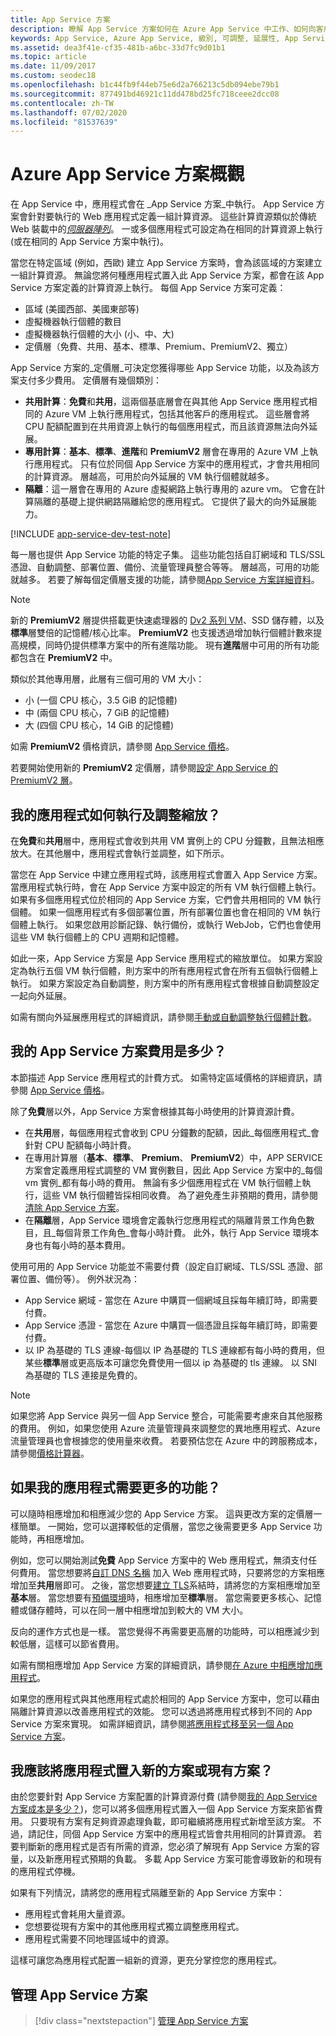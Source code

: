 ```yaml
---
title: App Service 方案
description: 瞭解 App Service 方案如何在 Azure App Service 中工作、如何向客戶收費，以及如何根據您的需求進行調整。
keywords: App Service, Azure App Service, 級別, 可調整, 延展性, App Service 方案, App Service 成本
ms.assetid: dea3f41e-cf35-481b-a6bc-33d7fc9d01b1
ms.topic: article
ms.date: 11/09/2017
ms.custom: seodec18
ms.openlocfilehash: b1c44fb9f44eb75e6d2a766213c5db094ebe79b1
ms.sourcegitcommit: 877491bd46921c11dd478bd25fc718ceee2dcc08
ms.contentlocale: zh-TW
ms.lasthandoff: 07/02/2020
ms.locfileid: "81537639"
---
```

# <a name="azure-app-service-plan-overview"></a>Azure App Service 方案概觀

在 App Service 中，應用程式會在 _App Service 方案_中執行。 App Service 方案會針對要執行的 Web 應用程式定義一組計算資源。 這些計算資源類似於傳統 Web 裝載中的[_伺服器陣列_](https://wikipedia.org/wiki/Server_farm)。 一或多個應用程式可設定為在相同的計算資源上執行 (或在相同的 App Service 方案中執行)。

當您在特定區域 (例如，西歐) 建立 App Service 方案時，會為該區域的方案建立一組計算資源。 無論您將何種應用程式置入此 App Service 方案，都會在該 App Service 方案定義的計算資源上執行。 每個 App Service 方案可定義：

- 區域 (美國西部、美國東部等)
- 虛擬機器執行個體的數目
- 虛擬機器執行個體的大小 (小、中、大)
- 定價層（免費、共用、基本、標準、Premium、PremiumV2、獨立）

App Service 方案的_定價層_可決定您獲得哪些 App Service 功能，以及為該方案支付多少費用。 定價層有幾個類別：

- **共用計算**：**免費**和**共用**，這兩個基底層會在與其他 App Service 應用程式相同的 Azure VM 上執行應用程式，包括其他客戶的應用程式。 這些層會將 CPU 配額配置到在共用資源上執行的每個應用程式，而且該資源無法向外延展。
- **專用計算**：**基本**、**標準**、**進階**和 **PremiumV2** 層會在專用的 Azure VM 上執行應用程式。 只有位於同個 App Service 方案中的應用程式，才會共用相同的計算資源。 層越高，可用於向外延展的 VM 執行個體就越多。
- **隔離**：這一層會在專用的 Azure 虛擬網路上執行專用的 azure vm。 它會在計算隔離的基礎上提供網路隔離給您的應用程式。 它提供了最大的向外延展能力。

[!INCLUDE [app-service-dev-test-note](../../includes/app-service-dev-test-note.md)]

每一層也提供 App Service 功能的特定子集。 這些功能包括自訂網域和 TLS/SSL 憑證、自動調整、部署位置、備份、流量管理員整合等等。 層越高，可用的功能就越多。 若要了解每個定價層支援的功能，請參閱[App Service 方案詳細資料](https://azure.microsoft.com/pricing/details/app-service/plans/)。

<a name="new-pricing-tier-premiumv2"></a>

> [!NOTE]
> 新的 **PremiumV2** 層提供搭載更快速處理器的 [Dv2 系列 VM](../virtual-machines/dv2-dsv2-series.md)、SSD 儲存體，以及**標準**層雙倍的記憶體/核心比率。 **PremiumV2** 也支援透過增加執行個體計數來提高規模，同時仍提供標準方案中的所有進階功能。 現有**進階**層中可用的所有功能都包含在 **PremiumV2** 中。
>
> 類似於其他專用層，此層有三個可用的 VM 大小：
>
> - 小 (一個 CPU 核心，3.5 GiB 的記憶體) 
> - 中 (兩個 CPU 核心，7 GiB 的記憶體) 
> - 大 (四個 CPU 核心，14 GiB 的記憶體)  
>
> 如需 **PremiumV2** 價格資訊，請參閱 [App Service 價格](https://azure.microsoft.com/pricing/details/app-service/)。
>
> 若要開始使用新的 **PremiumV2** 定價層，請參閱[設定 App Service 的 PremiumV2 層](app-service-configure-premium-tier.md)。

## <a name="how-does-my-app-run-and-scale"></a>我的應用程式如何執行及調整縮放？

在**免費**和**共用**層中，應用程式會收到共用 VM 實例上的 CPU 分鐘數，且無法相應放大。在其他層中，應用程式會執行並調整，如下所示。

當您在 App Service 中建立應用程式時，該應用程式會置入 App Service 方案。 當應用程式執行時，會在 App Service 方案中設定的所有 VM 執行個體上執行。 如果有多個應用程式位於相同的 App Service 方案，它們會共用相同的 VM 執行個體。 如果一個應用程式有多個部署位置，所有部署位置也會在相同的 VM 執行個體上執行。 如果您啟用診斷記錄、執行備份，或執行 WebJob，它們也會使用這些 VM 執行個體上的 CPU 週期和記憶體。

如此一來，App Service 方案是 App Service 應用程式的縮放單位。 如果方案設定為執行五個 VM 執行個體，則方案中的所有應用程式會在所有五個執行個體上執行。 如果方案設定為自動調整，則方案中的所有應用程式會根據自動調整設定一起向外延展。

如需有關向外延展應用程式的詳細資訊，請參閱[手動或自動調整執行個體計數](../monitoring-and-diagnostics/insights-how-to-scale.md)。

<a name="cost"></a>

## <a name="how-much-does-my-app-service-plan-cost"></a>我的 App Service 方案費用是多少？

本節描述 App Service 應用程式的計費方式。 如需特定區域價格的詳細資訊，請參閱 [App Service 價格](https://azure.microsoft.com/pricing/details/app-service/)。

除了**免費**層以外，App Service 方案會根據其每小時使用的計算資源計費。

- 在**共用**層，每個應用程式會收到 CPU 分鐘數的配額，因此_每個應用程式_會針對 CPU 配額每小時計費。
- 在專用計算層（**基本**、**標準**、 **Premium**、 **PremiumV2**）中，APP SERVICE 方案會定義應用程式調整的 VM 實例數目，因此 App Service 方案中的_每個 vm 實例_都有每小時的費用。 無論有多少個應用程式在 VM 執行個體上執行，這些 VM 執行個體皆採相同收費。 為了避免產生非預期的費用，請參閱[清除 App Service 方案](app-service-plan-manage.md#delete)。
- 在**隔離**層，App Service 環境會定義執行您應用程式的隔離背景工作角色數目，且_每個背景工作角色_會每小時計費。 此外，執行 App Service 環境本身也有每小時的基本費用。

使用可用的 App Service 功能並不需要付費（設定自訂網域、TLS/SSL 憑證、部署位置、備份等）。 例外狀況為：

- App Service 網域 - 當您在 Azure 中購買一個網域且採每年續訂時，即需要付費。
- App Service 憑證 - 當您在 Azure 中購買一個憑證且採每年續訂時，即需要付費。
- 以 IP 為基礎的 TLS 連線-每個以 IP 為基礎的 TLS 連線都有每小時的費用，但某些**標準**層或更高版本可讓您免費使用一個以 ip 為基礎的 tls 連線。 以 SNI 為基礎的 TLS 連接是免費的。

> [!NOTE]
> 如果您將 App Service 與另一個 App Service 整合，可能需要考慮來自其他服務的費用。 例如，如果您使用 Azure 流量管理員來調整您的異地應用程式、Azure 流量管理員也會根據您的使用量來收費。 若要預估您在 Azure 中的跨服務成本，請參閱[價格計算器](https://azure.microsoft.com/pricing/calculator/)。 
>
>

## <a name="what-if-my-app-needs-more-capabilities-or-features"></a>如果我的應用程式需要更多的功能？

可以隨時相應增加和相應減少您的 App Service 方案。 這與更改方案的定價層一樣簡單。 一開始，您可以選擇較低的定價層，當您之後需要更多 App Service 功能時，再相應增加。

例如，您可以開始測試**免費** App Service 方案中的 Web 應用程式，無須支付任何費用。 當您想要將[自訂 DNS 名稱](app-service-web-tutorial-custom-domain.md) 加入 Web 應用程式時，只要將您的方案相應增加至**共用**層即可。 之後，當您想要[建立 TLS](configure-ssl-bindings.md)系結時，請將您的方案相應增加至**基本**層。 當您想要有[預備環境](deploy-staging-slots.md)時，相應增加至**標準**層。 當您需要更多核心、記憶體或儲存體時，可以在同一層中相應增加到較大的 VM 大小。

反向的運作方式也是一樣。 當您覺得不再需要更高層的功能時，可以相應減少到較低層，這樣可以節省費用。

如需有關相應增加 App Service 方案的詳細資訊，請參閱[在 Azure 中相應增加應用程式](manage-scale-up.md)。

如果您的應用程式與其他應用程式處於相同的 App Service 方案中，您可以藉由隔離計算資源以改善應用程式的效能。 您可以透過將應用程式移到不同的 App Service 方案來實現。 如需詳細資訊，請參閱[將應用程式移至另一個 App Service 方案](app-service-plan-manage.md#move)。

## <a name="should-i-put-an-app-in-a-new-plan-or-an-existing-plan"></a>我應該將應用程式置入新的方案或現有方案？

由於您要針對 App Service 方案配置的計算資源付費 (請參閱[我的 App Service 方案成本是多少？](#cost))，您可以將多個應用程式置入一個 App Service 方案來節省費用。 只要現有方案有足夠資源處理負載，即可繼續將應用程式新增至該方案。 不過，請記住，同個 App Service 方案中的應用程式皆會共用相同的計算資源。 若要判斷新的應用程式是否有所需的資源，您必須了解現有 App Service 方案的容量，以及新應用程式預期的負載。 多載 App Service 方案可能會導致新的和現有的應用程式停機。

如果有下列情況，請將您的應用程式隔離至新的 App Service 方案中：

- 應用程式會耗用大量資源。
- 您想要從現有方案中的其他應用程式獨立調整應用程式。
- 應用程式需要不同地理區域中的資源。

這樣可讓您為應用程式配置一組新的資源，更充分掌控您的應用程式。

## <a name="manage-an-app-service-plan"></a>管理 App Service 方案

> [!div class="nextstepaction"]
> [管理 App Service 方案](app-service-plan-manage.md)
